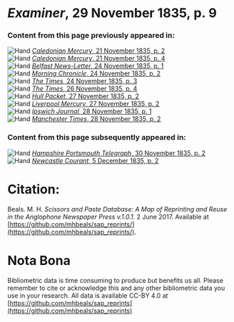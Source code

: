 # *Examiner*, 29 November 1835, p. 9  
  
### Content from this page previously appeared in:  
![Hand](http://scissorsandpaste.net/wp-content/uploads/2017/06/smallhandpointer.png) [*Caledonian Mercury*, 21 November 1835, p. 2](https://mhbeals.github.io/sap_html/Caledonian-Mercury/Caledonian-Mercury-21-November-1835-p-2)  
![Hand](http://scissorsandpaste.net/wp-content/uploads/2017/06/smallhandpointer.png) [*Caledonian Mercury*, 21 November 1835, p. 4](https://mhbeals.github.io/sap_html/Caledonian-Mercury/Caledonian-Mercury-21-November-1835-p-4)  
![Hand](http://scissorsandpaste.net/wp-content/uploads/2017/06/smallhandpointer.png) [*Belfast News-Letter*, 24 November 1835, p. 1](https://mhbeals.github.io/sap_html/Belfast-News-Letter/Belfast-News-Letter-24-November-1835-p-1)  
![Hand](http://scissorsandpaste.net/wp-content/uploads/2017/06/smallhandpointer.png) [*Morning Chronicle*, 24 November 1835, p. 2](https://mhbeals.github.io/sap_html/Morning-Chronicle/Morning-Chronicle-24-November-1835-p-2)  
![Hand](http://scissorsandpaste.net/wp-content/uploads/2017/06/smallhandpointer.png) [*The Times*, 24 November 1835, p. 3](https://mhbeals.github.io/sap_html/The-Times/The-Times-24-November-1835-p-3)  
![Hand](http://scissorsandpaste.net/wp-content/uploads/2017/06/smallhandpointer.png) [*The Times*, 26 November 1835, p. 4](https://mhbeals.github.io/sap_html/The-Times/The-Times-26-November-1835-p-4)  
![Hand](http://scissorsandpaste.net/wp-content/uploads/2017/06/smallhandpointer.png) [*Hull Packet*, 27 November 1835, p. 2](https://mhbeals.github.io/sap_html/Hull-Packet/Hull-Packet-27-November-1835-p-2)  
![Hand](http://scissorsandpaste.net/wp-content/uploads/2017/06/smallhandpointer.png) [*Liverpool Mercury*, 27 November 1835, p. 2](https://mhbeals.github.io/sap_html/Liverpool-Mercury/Liverpool-Mercury-27-November-1835-p-2)  
![Hand](http://scissorsandpaste.net/wp-content/uploads/2017/06/smallhandpointer.png) [*Ipswich Journal*, 28 November 1835, p. 1](https://mhbeals.github.io/sap_html/Ipswich-Journal/Ipswich-Journal-28-November-1835-p-1)  
![Hand](http://scissorsandpaste.net/wp-content/uploads/2017/06/smallhandpointer.png) [*Manchester Times*, 28 November 1835, p. 2](https://mhbeals.github.io/sap_html/Manchester-Times/Manchester-Times-28-November-1835-p-2)  
  
### Content from this page subsequently appeared in:  
![Hand](http://scissorsandpaste.net/wp-content/uploads/2017/06/smallhandpointer.png) [*Hampshire Portsmouth Telegraph*, 30 November 1835, p. 2](https://mhbeals.github.io/sap_html/Hampshire-Portsmouth-Telegraph/Hampshire-Portsmouth-Telegraph-30-November-1835-p-2)  
![Hand](http://scissorsandpaste.net/wp-content/uploads/2017/06/smallhandpointer.png) [*Newcastle Courant*, 5 December 1835, p. 2](https://mhbeals.github.io/sap_html/Newcastle-Courant/Newcastle-Courant-5-December-1835-p-2)  


# Citation: 

Beals. M. H. *Scissors and Paste Database: A Map of Reprinting and Reuse in the Anglophone Newspaper Press v.1.0.1.* 2 June 2017. Available at [https://github.com/mhbeals/sap_reprints/](https://github.com/mhbeals/sap_reprints/). 

# Nota Bona

Bibliometric data is time consuming to produce but benefits us all. Please remember to cite or acknowledge this and any other bibliometric data you use in your research. All data is available CC-BY 4.0 at [https://github.com/mhbeals/sap_reprints](https://github.com/mhbeals/sap_reprints)